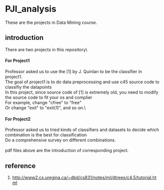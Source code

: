 # PJI_analysis
These are the projects in Data Mining course.
## introduction
There are two projects in this repository\\
#### **For Project1**</br>
Professor asked us to use the [1] by J. Quinlan to be the classifier in project1.\
The goal of project1 is to do data preprocessing and use c45 source code to classifiy the datapoints\
In this project, since source code of [1] is extremely old, you need to modify the source code to fit your os and complier\
For example, change "cfree" to "free"\
Or change "exit" to "exit(1)", and so on.\
#### **For Project2**
Professor asked us to tried kinds of classifiers and datasets to decide which combination is the best for classification\
Do a comprehensive survey on different combinations.\
</br>
pdf files above are the introduction of corresponding project.
## reference
1. http://www2.cs.uregina.ca/~dbd/cs831/notes/ml/dtrees/c4.5/tutorial.html</br>
